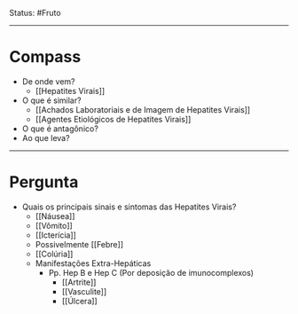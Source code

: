 Status: #Fruto  

---
# Compass
- De onde vem?
	- [[Hepatites Virais]]
- O que é similar?
	- [[Achados Laboratoriais e de Imagem de Hepatites Virais]]
	- [[Agentes Etiológicos de Hepatites Virais]]
- O que é antagônico?
- Ao que leva?

----
# Pergunta
- Quais os principais sinais e sintomas das Hepatites Virais?
	- [[Náusea]]
	- [[Vômito]]
	- [[Icterícia]]
	- Possivelmente [[Febre]]
	- [[Colúria]]
	- Manifestações Extra-Hepáticas
		- Pp. Hep B e Hep C (Por deposição de imunocomplexos)
			- [[Artrite]]
			- [[Vasculite]]
			- [[Úlcera]]
